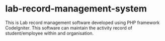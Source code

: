 lab-record-management-system
============================

This is Lab record management software developed using PHP framework CodeIgniter. This software can maintain the activity record of student/employee within and organisation.
